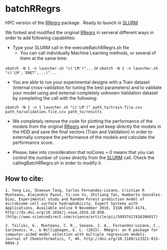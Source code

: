 # batchRRegrs
HPC version of the [RRegrs](https://github.com/enanomapper/RRegrs "RRegrs") package . Ready to launch in [SLURM](http://slurm.schedmd.com/ "SLURM")

We forked and modified the original [RRegrs](https://github.com/enanomapper/RRegrs "RRegrs") in serveral different ways in order to add following capabilites:

* Type your SLURM call in the executeBatchRRegrs.sh file
  * You can call individually Machine Learning methods, or several of them at the same time:
  
`sbatch -N 1 -n launcher.sh "c('LM')"...` or `sbatch -N 1 -n launcher.sh "c('LM','ENET',...)"...`

* You are able to run your experimental designs with a Train dataset (internal cross-validation for tuning the best parameters) and to validate your model using and external completely unknown Validation dataset by completing the call with the following:

`sbatch -N 1 -n 1 launcher.sh "c('LM')" path_to/train.file.csv path_to/validation.file.csv path_to/results`

* We completely remove the code for plotting the performance of the models from the original [RRegrs](https://github.com/enanomapper/RRegrs "RRegrs") and we just keep directly the models in the HDD and save the final vectors (Train and Validation) in order to externally compare the performance of the models and calculate the performance score.

* Please, take into consideration that noCores = 0 means that you can control the number of cores directly from the [SLURM](http://slurm.schedmd.com/ "SLURM") call. Check the callingBatchRRegrs.sh in order to modify it.

## How to cite:
`1. Yong Liu, Shaoxun Tang, Carlos Fernandez-Lozano, Cristian R Munteanu, Alejandro Pazos, Yi-zun Yu, Zhiliang Tan, Humberto González-Díaz, Experimental study and Random Forest prediction model of microbiome cell surface hydrophobicity, Expert Systems with Applications, Available online 9 November 2016, ISSN 0957-4174, http://dx.doi.org/10.1016/j.eswa.2016.10.058. (http://www.sciencedirect.com/science/article/pii/S0957417416306017)`

`2. Tsiliki, G., Munteanu, C. R., Seoane, J. A., Fernandez-Lozano, C., Sarimveis, H., & Willighagen, E. L. (2015). RRegrs: an R package for computer-aided model selection with multiple regression models. Journal of Cheminformatics, 7, 46. http://doi.org/10.1186/s13321-015-0094-2`
